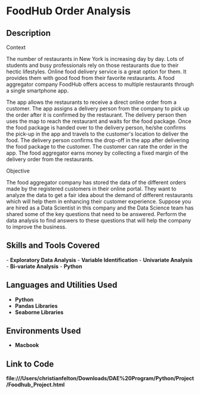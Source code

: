 <h1>FoodHub Order Analysis</h1>

<h2>Description</h2>
Context

The number of restaurants in New York is increasing day by day. Lots of students and busy professionals rely on those restaurants due to their hectic lifestyles. Online food delivery service is a great option for them. It provides them with good food from their favorite restaurants. A food aggregator company FoodHub offers access to multiple restaurants through a single smartphone app.

The app allows the restaurants to receive a direct online order from a customer. The app assigns a delivery person from the company to pick up the order after it is confirmed by the restaurant. The delivery person then uses the map to reach the restaurant and waits for the food package. Once the food package is handed over to the delivery person, he/she confirms the pick-up in the app and travels to the customer's location to deliver the food. The delivery person confirms the drop-off in the app after delivering the food package to the customer. The customer can rate the order in the app. The food aggregator earns money by collecting a fixed margin of the delivery order from the restaurants.

Objective

The food aggregator company has stored the data of the different orders made by the registered customers in their online portal. They want to analyze the data to get a fair idea about the demand of different restaurants which will help them in enhancing their customer experience. Suppose you are hired as a Data Scientist in this company and the Data Science team has shared some of the key questions that need to be answered. Perform the data analysis to find answers to these questions that will help the company to improve the business. 
<br />

<h2>Skills and Tools Covered</h2>
- <b>Exploratory Data Analysis</b> 
- <b>Variable Identification</b>
- <b>Univariate Analysis</b>
- <b>Bi-variate Analysis</b> 
- <b>Python</b>

<h2>Languages and Utilities Used</h2>

- <b>Python</b> 
- <b>Pandas Libraries</b>
- <b>Seaborne Libraries</b>

<h2>Environments Used </h2>

- <b>Macbook</b> 

<h2>Link to Code </h2>
<b>file:///Users/christianfelton/Downloads/DAE%20Program/Python/Project/Foodhub_Project.html</b> 



<!--
 ```diff
- text in red
+ text in green
! text in orange
# text in gray
@@ text in purple (and bold)@@
```
--!>
